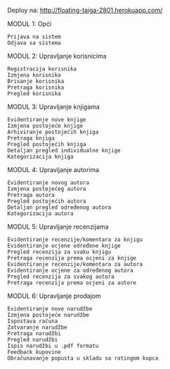 Deploy na:
http://floating-taiga-2801.herokuapp.com/

MODUL 1: Opći 

	Prijava na sistem
	Odjava sa sistema

MODUL 2: Upravljanje korisnicima

	Registracija korisnika
	Izmjena korisnika
	Brisanje korisnika
	Pretraga korisnika
	Pregled korisnika

MODUL 3: Upravljanje knjigama

	Evidentiranje nove knjige
	Izmjena postojeće knjige
	Arhiviranje postojećih knjiga
	Pretraga knjiga
	Pregled postojećih knjiga
	Detaljan pregled individualne knjige
	Kategorizacija knjiga

MODUL 4: Upravljanje autorima

	Evidentiranje novog autora
	Izmjena postojećeg autora
	Pretraga autora
	Pregled postojećih autora
	Detaljan pregled određenog autora
	Kategorizacija autora

MODUL 5: Upravljanje recenzijama

	Evidentiranje recenzije/komentara za knjigu
	Evidentiranje ocjene određene knjige
	Pregled recenzija za svaku knjigu
	Pretraga recenzija prema ocjeni za knjige
	Evidentiranje recenzije/komentara za autora
	Evidentiranje ocjene za određenog autora
	Pregled recenzija za svakog autora
	Pretraga recenzija prema ocjeni za autore

MODUL 6: Upravljanje prodajom

	Evidentiranje nove narudžbe
	Izmjena postojeće narudžbe
	Ispostava računa
	Zatvaranje narudžbe
	Pretraga narudžbi
	Pregled narudžbi
	Ispis narudžbi u .pdf formatu
	Feedback kupovine
	Obračunavanje popusta u skladu sa ratingom kupca
